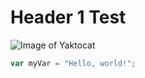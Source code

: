 # Header 1 Test

![Image of Yaktocat](https://octodex.github.com/images/yaktocat.png)

``` javascript
var myVar = "Hello, world!";
```
